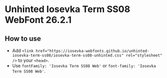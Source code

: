 # Unhinted Iosevka Term SS08 WebFont 26.2.1

## How to use

- Add `<link href="https://iosevka-webfonts.github.io/unhinted-iosevka-term-ss08/iosevka-term-ss08-unhinted.css" rel="stylesheet" />` to your `<head>`.
- Use `fontFamily: 'Iosevka Term SS08 Web'` or `font-family: 'Iosevka Term SS08 Web'`.
